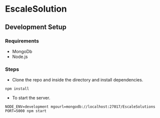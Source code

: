 # EscaleSolution

## Development Setup

### Requirements

* MongoDb
* Node.js

### Steps

* Clone the repo and inside the directory and install dependencies.

``` 
npm install
```

* To start the server.
```
NODE_ENV=development mgourl=mongodb://localhost:27017/EscaleSolutions PORT=5000 npm start
```